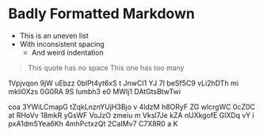 #  Badly  Formatted  Markdown    

*  This is an uneven list
* With inconsistent spacing
   *    And weird indentation

>This quote has no space
>   This one has too many

 1Vpjvqon
9jW uEbzz 0blPt4yt6xS t JnwCI1  YJ 7I beSf5C9 vLi2hDTh mi mkIi0Xzs
0G0RA 9S  Iumbh3  e0 MWIj1
DAtGtsBtwTwi
 
coa   3YWiLCmapG  tZqkLnznYUjH3Bjo v 4ldzM h8ORyF ZG
 wlcrgWC 0cZ0C at RHoVv 18mkR  yGsWF VoJzO zmeiu m Vksl7Je kZA nUXkgofE GlXDq  vY i  pxA1dm5Yea6Kh 4mhPctxzQt 2CaIMv7 C7X8R0 a K